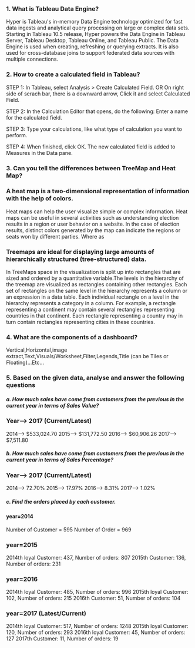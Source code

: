 ### 1. What is Tableau Data Engine?

Hyper is Tableau's in-memory Data Engine technology optimized for fast data ingests and analytical query processing on large or complex data sets. Starting in Tableau 10.5 release, Hyper powers the Data Engine in Tableau Server, Tableau Desktop, Tableau Online, and Tableau Public. The Data Engine is used when creating, refreshing or querying extracts. It is also used for cross-database joins to support federated data sources with multiple connections.

### 2. How to create a calculated field in Tableau?

STEP 1: In Tableau, select Analysis > Create Calculated Field. OR  On right side of serach bar, there is a downward arrow, Click it and select Calculated Field. 

STEP 2: In the Calculation Editor that opens, do the following: Enter a name for the calculated field. 

STEP 3: Type your calculations, like what type of calculation you want to perform.

STEP 4: When finished, click OK. The new calculated field is added to Measures in the Data pane.

### 3. Can you tell the differences between TreeMap and Heat Map?
### A heat map is a two-dimensional representation of information with the help of colors. 
Heat maps can help the user visualize simple or complex information. Heat maps can be useful in several activities such as understanding election results in a region or user behavior on a website. In the case of election results, distinct colors generated by the map can indicate the regions or seats won by different parties.
Where as 
### Treemaps are ideal for displaying large amounts of hierarchically structured (tree-structured) data. 
In TreeMaps space in the visualization is split up into rectangles that are sized and ordered by a quantitative variable.The levels in the hierarchy of the treemap are visualized as rectangles containing other rectangles. Each set of rectangles on the same level in the hierarchy represents a column or an expression in a data table. Each individual rectangle on a level in the hierarchy represents a category in a column. For example, a rectangle representing a continent may contain several rectangles representing countries in that continent. Each rectangle representing a country may in turn contain rectangles representing cities in these countries. 


### 4. What are the components of a dashboard?
Vertical,Horizontal,image extract,Text,Visuals/Worksheet,Filter,Legends,Title (can be Tiles or Floating)...Etc...

### 5. Based on the given data, analyse and answer the following questions
##### a. How much sales have come from customers from the previous in the current year in terms of Sales Value?
### Year--> 2017 (Current/Latest)
2014--> $533,024.70
2015--> $131,772.50
2016--> $60,906.26
2017--> $7,511.80
 

##### b. How much sales have come from customers from the previous in the current year in terms of Sales Percentage?
### Year--> 2017 (Current/Latest)
2014--> 72.70%
2015--> 17.97%
2016--> 8.31%
2017--> 1.02%

##### c. Find the orders placed by each customer.
#### year=2014
Number of Customer = 595
Number of Order = 969

### year=2015

2014th loyal Customer:  437,  Number of orders: 807
2015th Customer:	136,	 Number of orders: 231

### year=2016

2014th loyal Customer:  485,  Number of orders: 996
2015th loyal Customer:	102,	 Number of orders: 215
2016th Customer:	51,	 Number of orders: 104

### year=2017  (Latest/Current)

2014th loyal Customer:  517,  Number of orders: 1248
2015th loyal Customer:	120,	 Number of orders: 293
2016th loyal Customer:	45,	 Number of orders: 127
2017th Customer:	11,	 Number of orders: 19
